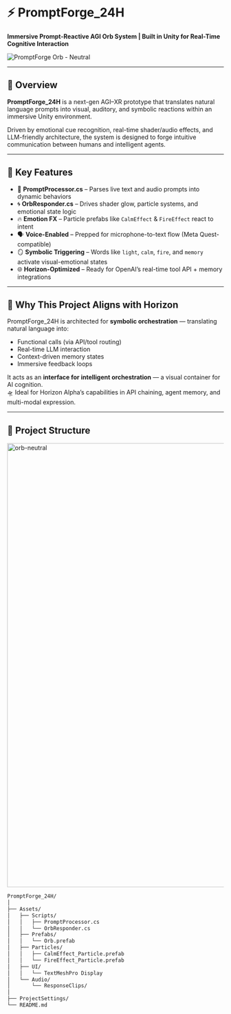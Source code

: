 # ⚡ PromptForge_24H  
**Immersive Prompt-Reactive AGI Orb System | Built in Unity for Real-Time Cognitive Interaction**

![PromptForge Orb - Neutral](./Assets/PromptForge/Images/orb-neutral.png)

---

## 🧠 Overview  
**PromptForge_24H** is a next-gen AGI–XR prototype that translates natural language prompts into visual, auditory, and symbolic reactions within an immersive Unity environment.

Driven by emotional cue recognition, real-time shader/audio effects, and LLM-friendly architecture, the system is designed to forge intuitive communication between humans and intelligent agents.

---

## 🔮 Key Features

- 🧠 **PromptProcessor.cs** – Parses live text and audio prompts into dynamic behaviors  
- 🌀 **OrbResponder.cs** – Drives shader glow, particle systems, and emotional state logic  
- 🔥 **Emotion FX** – Particle prefabs like `CalmEffect` & `FireEffect` react to intent  
- 🗣️ **Voice-Enabled** – Prepped for microphone-to-text flow (Meta Quest-compatible)  
- 🪞 **Symbolic Triggering** – Words like `light`, `calm`, `fire`, and `memory` activate visual-emotional states  
- 🌐 **Horizon-Optimized** – Ready for OpenAI’s real-time tool API + memory integrations

---

## 🌌 Why This Project Aligns with Horizon

PromptForge_24H is architected for **symbolic orchestration** — translating natural language into:
- Functional calls (via API/tool routing)
- Real-time LLM interaction
- Context-driven memory states
- Immersive feedback loops

It acts as an **interface for intelligent orchestration** — a visual container for AI cognition.  
🛸 Ideal for Horizon Alpha’s capabilities in API chaining, agent memory, and multi-modal expression.

---

## 🧱 Project Structure
<img width="1920" height="1032" alt="orb-neutral" src="https://github.com/user-attachments/assets/e5483438-7a8b-4814-b451-81734dcc3f78" />

```bash
PromptForge_24H/
│
├── Assets/
│   ├── Scripts/
│   │   ├── PromptProcessor.cs
│   │   └── OrbResponder.cs
│   ├── Prefabs/
│   │   └── Orb.prefab
│   ├── Particles/
│   │   ├── CalmEffect_Particle.prefab
│   │   └── FireEffect_Particle.prefab
│   ├── UI/
│   │   └── TextMeshPro Display
│   └── Audio/
│       └── ResponseClips/
│
├── ProjectSettings/
└── README.md
